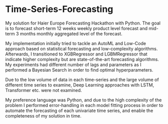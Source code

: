 # Time-Series-Forecasting
My solution for Haier Europe Forecasting Hackathon with Python.  The goal is to forecast short-term 12 weeks weekly product level forecast and mid-term 3 months monthly aggregated level of the forecast.

My implementation initially tried to tackle an AutoML and Low-Code approach based on statistical forecasting and low-complexity algorithms. 
Afterwards, I transitioned to XGBRegressor and LGBMRegressor that indicate higher complexity but are state-of-the-art forecasting algorithms. My experiments had different number of lags and parameters as I performed a Bayesian Search in order to find optimal hyperparameters.

Due to the low volume of data in each time-series and the large volume of different time series to examine, Deep Learning approaches with LSTM, Transformer etc. were not examined.

My preference language was Python, and due to the high complexity of the problem I performed error-handling in each model fitting process in order to automate the forecasting of each univariate time series, and enable the completeness of my solution in time.
